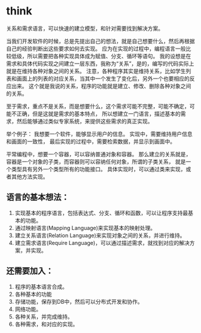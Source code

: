 # think
关系和需求语言，可以快速的建立模型，和针对需要找到解决方案。

当我们开发软件的时候，总是先提出自己的想法，就是自己想要什么，然后再根据自己的经验判断出这些要求如何去实现。
应为在实现的过程中，编程语言一般比较低级，所以需要把各种实现具体成为赋值、分支、循环等语句。
我的设想是在需求和具体代码实现之间建立一层东西，我称为“关系”，是的，编写的代码实际上就是在维持各种对象之间的关系。
注意，各种程序其实是维持关系，比如学生列表和画面上的列表的对应关系，当其中一个发生了变化后，另外一个也要相应的反应出来。
这个就是我说的关系，程序的功能就是建立、修改、删除各种对象之间的关系。

至于需求，重点不是关系，而是想要什么，这个需求可能不完整，可能不确定，可能不正确，但是这就是需求的基本特点，
所以想建立一门语言，描述基本的需求，然后能够通过类似专家系统，来提供这些需求的真正实现。

举个例子：
我想要一个软件，能够显示用户的信息。
实现中，需要维持用户信息和画面的一致性，
最后实现的过程中，需要检索数据，并显示到画面中。

平常编程中，想要一个容器，可以容纳普通对象和容器。
那么建立的关系就是，容器是一个对象的子类，而容器则可以容纳任何对象，所谓的子类关系，
就是一个类型具有另外一个类型所有的功能接口。
具体实现时，可以通过类来实现，或者其他方法实现。

## 语言的基本想法：
1. 实现基本的程序语言，包括表达式、分支、循环和函数，可以让程序支持最基本的功能。
1. 通过映射语言(Mapping Language)来实现基本的映射处理。
1. 建立关系语言(Relation Language)来实现对象之间的关系，并进行维持。
1. 建立需求语言(Require Language)，可以通过描述需求，就找到对应的解决方案，并实现。

## 还需要加入：
1. 程序的基本语言合成。
1. 各种基本的功能
  1. 存储功能，保存到DB中，然后可以分布式开发和协作。
  1. 网络功能。
1. 各种关系，并完成维持。
1. 各种需求，和对应的实现。

